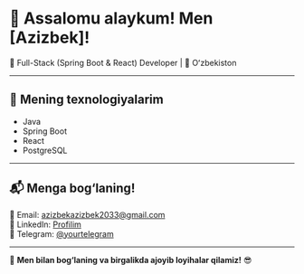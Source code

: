# 👋 Assalomu alaykum! Men [Azizbek]!
🚀 Full-Stack (Spring Boot & React) Developer | 📌 Oʻzbekiston

---

## 🔧 Mening texnologiyalarim
- Java
- Spring Boot
- React
- PostgreSQL

---

## 📬 Menga bog‘laning!
📧 Email: azizbekazizbek2033@gmail.com  
💼 LinkedIn: [Profilim](https://www.linkedin.com/in/username)  
💬 Telegram: [@yourtelegram](@xudoyberdiyev_66)  

---

🚀 **Men bilan bog‘laning va birgalikda ajoyib loyihalar qilamiz!** 😎
